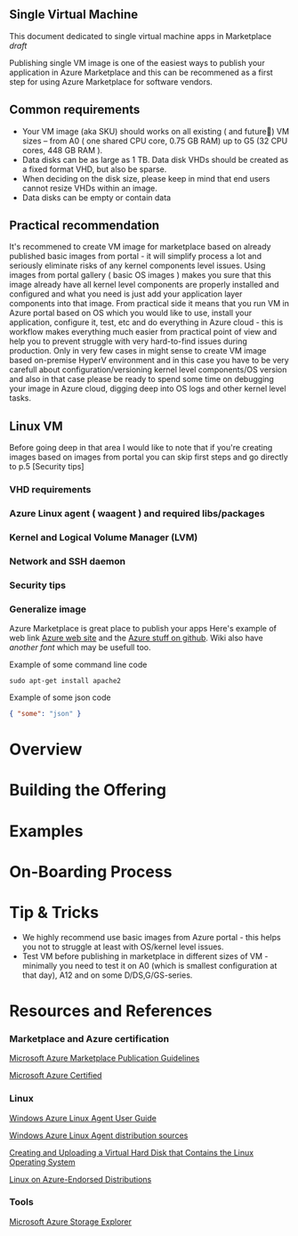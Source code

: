 ## Single Virtual Machine 

This document dedicated to single virtual machine apps in Marketplace
*draft* 

Publishing single VM image is one of the easiest ways to publish your application in Azure Marketplace and this can be recommened as a first step for using Azure Marketplace for software vendors. 

## Common requirements

* Your VM image (aka SKU) should works on all existing ( and future) VM sizes – from A0 ( one shared CPU core, 0.75 GB RAM) up to G5 (32 CPU cores, 448 GB RAM ).
* Data disks can be as large as 1 TB. Data disk VHDs should be created as a fixed format VHD, but also be sparse. 
* When deciding on the disk size, please keep in mind that end users cannot resize VHDs within an image.
* Data disks can be empty or contain data

## Practical recommendation

It's recommened to create VM image for marketplace based on already published basic images from portal - it will simplify process a lot and seriously eliminate risks of any kernel components level issues. Using images from portal gallery ( basic OS images ) makes you sure that this image already have all kernel level components are properly installed and configured and what you need is just add your application layer components into that image. From practical side it means that you run VM in Azure portal based on OS which you would like to use, install your application, configure it, test, etc and do everything in Azure cloud - this is workflow makes everything much easier from practical point of view and help you to prevent struggle with very hard-to-find issues during production. Only in very few cases in might sense to create VM image based on-premise HyperV environment and in this case you have to be very carefull about configuration/versioning kernel level components/OS version and also in that case please be ready to spend some time on debugging your image in Azure cloud, digging deep into OS logs and other kernel level tasks.



## Linux VM

Before going deep in that area I would like to note that if you're creating images based on images from portal you can skip first steps and go directly to p.5 [Security tips]

### VHD requirements
### Azure Linux agent ( waagent )  and required libs/packages 
### Kernel and Logical Volume Manager (LVM) 
### Network and SSH daemon
### Security tips 
### Generalize image



Azure Marketplace is great place to publish your apps
Here's example of web link [Azure web site](http://azure.microsoft.com//) and the [Azure stuff on github](http://azure.github.io/).
Wiki also have *another font* which may be usefull too.


Example of some command line code 


    sudo apt-get install apache2

Example of some json code
```json
{ "some": "json" }
```

# Overview 

# Building the Offering 

# Examples 

# On-Boarding Process 


# Tip & Tricks 

* We highly recommend use basic images from Azure portal - this helps you not to struggle at least with OS/kernel level issues.
* Test VM before publishing in marketplace in different sizes of VM - minimally you need to test it on A0 (which is smallest configuration at that day), A12 and on some D/DS,G/GS-series.

# Resources and References 

### Marketplace and Azure certification

[Microsoft Azure Marketplace Publication Guidelines](aka.ms/am-guideline)

[Microsoft Azure Certified](https://azure.microsoft.com/en-us/marketplace/partner-program/)

### Linux 
[Windows Azure Linux Agent User Guide](https://azure.microsoft.com/en-us/documentation/articles/virtual-machines-linux-agent-user-guide/)

[Windows Azure Linux Agent distribution sources](https://github.com/Azure/WALinuxAgent)

[Creating and Uploading a Virtual Hard Disk that Contains the Linux Operating System](https://azure.microsoft.com/en-us/documentation/articles/virtual-machines-linux-create-upload-vhd/)

[Linux on Azure-Endorsed Distributions](https://azure.microsoft.com/en-us/documentation/articles/virtual-machines-linux-endorsed-distributions/)

### Tools

[Microsoft Azure Storage Explorer](http://storageexplorer.com/)

